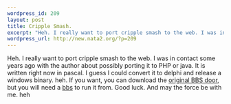 ```yaml
--- 
wordpress_id: 209
layout: post
title: Cripple Smash.
excerpt: "Heh. I really want to port cripple smash to the web. I was in contact some years ago with the author about possibly porting it to PHP or java. It is written right now in pascal. I guess I could convert it to delphi and release a windows binary. heh. If you want, you can download the original BBS door, but you will need a "
wordpress_url: http://new.nata2.org/?p=209
---
```

Heh. I really want to port cripple smash to the web. I was in contact some years ago with the author about possibly porting it to PHP or java. It is written right now in pascal. I guess I could convert it to delphi and release a windows binary. heh. If you want, you can download the <a href="http://nata2.info/geek/Misc/CRI0021.ZIP">original BBS door</a>, but you will need a <a href="http://nata2.info/geek/Misc/sbbs.zip">bbs</a> to run it from. Good luck. And may the force be with me. heh
